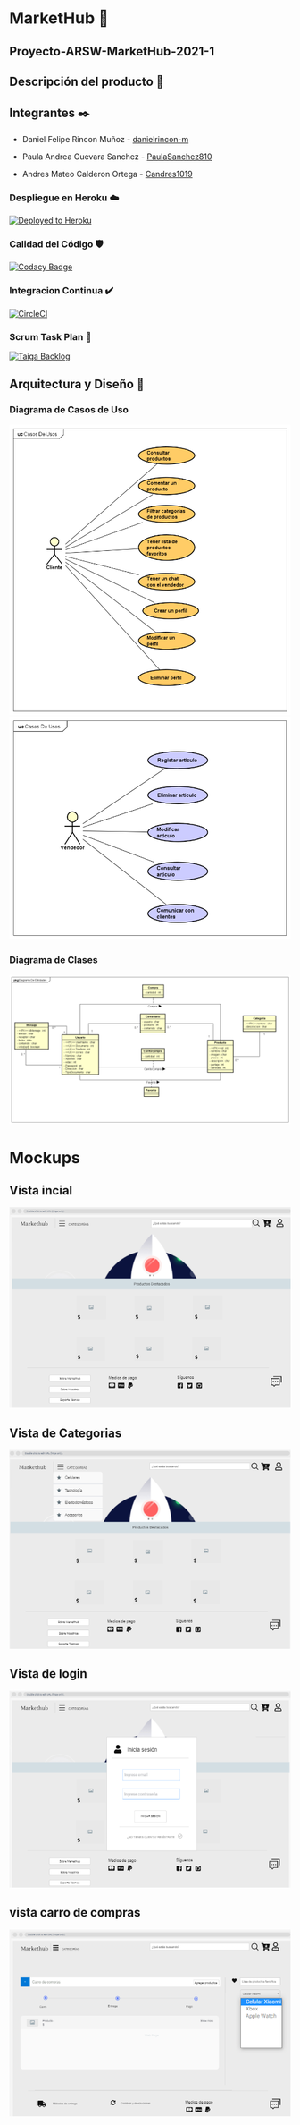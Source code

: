 # MarketHub 🛒

## Proyecto-ARSW-MarketHub-2021-1

## Descripción del producto 📄

## Integrantes ✒️

- Daniel Felipe Rincon Muñoz - [danielrincon-m](https://github.com/danielrincon-m)


- Paula Andrea Guevara Sanchez - [PaulaSanchez810](https://github.com/PaulaSanchez810)


- Andres Mateo Calderon Ortega - [Candres1019](https://github.com/Candres1019)

### Despliegue en Heroku ☁️

[![Deployed to Heroku](https://www.herokucdn.com/deploy/button.png)](https://markethub-arsw.herokuapp.com)

### Calidad del Código 🛡️

[![Codacy Badge](https://app.codacy.com/project/badge/Grade/8548ce8a709f4823b8412095ad8c2609)](https://www.codacy.com/gh/Los-Picateclas-ECI/Proyecto-ARSW-MarketHub-2021-1/dashboard?utm_source=github.com&amp;utm_medium=referral&amp;utm_content=Los-Picateclas-ECI/Proyecto-ARSW-MarketHub-2021-1&amp;utm_campaign=Badge_Grade)

### Integracion Continua ✔️

[![CircleCI](https://circleci.com/gh/Los-Picateclas-ECI/Proyecto-ARSW-MarketHub-2021-1.svg?style=svg)](https://app.circleci.com/pipelines/github/Los-Picateclas-ECI/Proyecto-ARSW-MarketHub-2021-1)

### Scrum Task Plan 🎤

[![Taiga Backlog](https://images.assets-landingi.com/jvS0A3Tm24feIBqs/logo_horizontal.png)](https://tree.taiga.io/project/candres1019-proyecto-arsw-markethub-2021-1/backlog)

## Arquitectura y Diseño 🔧

### Diagrama de Casos de Uso

![](./Img/DiagramaCasodeUsoComprador.png)
![](./Img/DiagramaCasodeUsovenderdor.png)

### Diagrama de Clases

![](./Img/EntidadRelacionDB.png)

# Mockups
## Vista incial
![](https://github.com/Los-Picateclas-ECI/Proyecto-ARSW-MarketHub-2021-1/blob/main/Img/Mockups-vista1.png)
## Vista de Categorias
![](https://github.com/Los-Picateclas-ECI/Proyecto-ARSW-MarketHub-2021-1/blob/main/Img/Mockups-vista2.png)
## Vista de login
![](https://github.com/Los-Picateclas-ECI/Proyecto-ARSW-MarketHub-2021-1/blob/main/Img/Mockups-vista3.png)
## vista carro de compras 
![](https://github.com/Los-Picateclas-ECI/Proyecto-ARSW-MarketHub-2021-1/blob/main/Img/Mockups-vista4.png)
